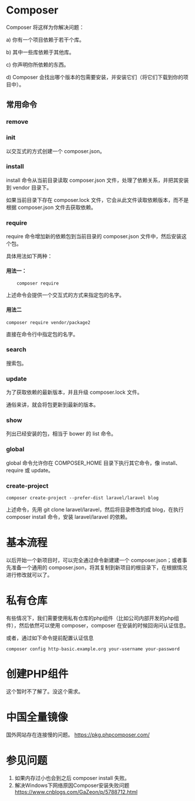 # Composer
Composer 将这样为你解决问题：

a) 你有一个项目依赖于若干个库。

b) 其中一些库依赖于其他库。

c) 你声明你所依赖的东西。

d) Composer 会找出哪个版本的包需要安装，并安装它们（将它们下载到你的项目中）。

## 常用命令
### remove

### 
### init
以交互式的方式创建一个 composer.json。

### install
install 命令从当前目录读取 composer.json 文件，处理了依赖关系，并把其安装到 vendor 目录下。

如果当前目录下存在 composer.lock 文件，它会从此文件读取依赖版本，而不是根据 composer.json 文件去获取依赖。

### require
require 命令增加新的依赖包到当前目录的 composer.json 文件中，然后安装这个包。

具体用法如下两种：
#### 用法一：
        composer require

上述命令会提供一个交互式的方式来指定包的名字。
#### 用法二    
    composer require vendor/package2

直接在命令行中指定包的名字。

### search
搜索包。
### update
为了获取依赖的最新版本，并且升级 composer.lock 文件。

通俗来讲，就会将包更新到最新的版本。
### show
列出已经安装的包，相当于 bower 的 list 命令。

### global
global 命令允许你在 COMPOSER_HOME 目录下执行其它命令，像 install、require 或 update。

### create-project

    composer create-project --prefer-dist laravel/laravel blog

上述命令，先用 git clone laravel/laravel，然后将目录修改的成 blog，在执行 composer install 命令，安装  laravel/laravel 的依赖。

# 基本流程
以后开始一个新项目时，可以完全通过命令新建建一个 composer.json；或者事先准备一个通用的 composer.json，将其复制到新项目的根目录下，在根据情况进行修改就可以了。

# 私有仓库
有些情况下，我们需要使用私有仓库的php组件（比如公司内部开发的php组件），然后依然可以使用 composer，composer 在安装的时候回询问认证信息。

或者，通过如下命令提前配置认证信息

    composer config http-basic.example.org your-username your-password

# 创建PHP组件
这个暂时不了解了。没这个需求。


# 中国全量镜像
国外网站存在连接慢的问题。
https://pkg.phpcomposer.com/

# 参见问题
1. 如果内存过小也会到之后 composer install 失败。
2. 解决Windows下网络原因Composer安装失败问题
    https://www.cnblogs.com/GaZeon/p/5788712.html

    
[1]: http://docs.phpcomposer.com/00-intro.html "Composer 简介"